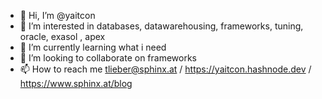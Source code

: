 - 👋 Hi, I’m @yaitcon
- 👀 I’m interested in databases, datawarehousing, frameworks, tuning, oracle, exasol , apex
- 🌱 I’m currently learning what i need 
- 💞️ I’m looking to collaborate on frameworks
- 📫 How to reach me tlieber@sphinx.at / https://yaitcon.hashnode.dev / https://www.sphinx.at/blog

<!---
yaitcon/yaitcon is a ✨ special ✨ repository because its `README.md` (this file) appears on your GitHub profile.
You can click the Preview link to take a look at your changes.
--->
